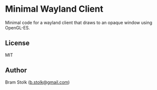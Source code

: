 # Minimal Wayland Client

Minimal code for a wayland client that draws to an opaque window using OpenGL-ES.

## License

MIT

## Author

Bram Stolk (b.stolk@gmail.com)


